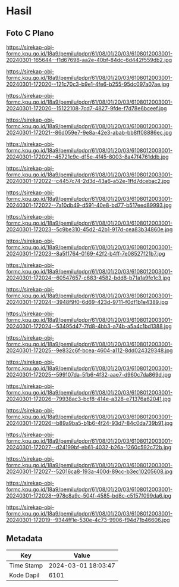 # Hasil

## Foto C Plano

https://sirekap-obj-formc.kpu.go.id/18a9/pemilu/pdpr/61/08/01/20/03/6108012003001-20240301-165644--f1d67698-aa2e-40bf-84dc-6d442f559db2.jpg

https://sirekap-obj-formc.kpu.go.id/18a9/pemilu/pdpr/61/08/01/20/03/6108012003001-20240301-172020--121c70c3-b9e1-4fe6-b255-95dc097a07ae.jpg

https://sirekap-obj-formc.kpu.go.id/18a9/pemilu/pdpr/61/08/01/20/03/6108012003001-20240301-172020--15122108-7cd7-4827-9fde-f7d78e6bceef.jpg

https://sirekap-obj-formc.kpu.go.id/18a9/pemilu/pdpr/61/08/01/20/03/6108012003001-20240301-172021--86d059e7-9e8a-42e3-abab-bb8ff08886ec.jpg

https://sirekap-obj-formc.kpu.go.id/18a9/pemilu/pdpr/61/08/01/20/03/6108012003001-20240301-172021--45721c9c-d15e-4f45-8003-8a47f4761ddb.jpg

https://sirekap-obj-formc.kpu.go.id/18a9/pemilu/pdpr/61/08/01/20/03/6108012003001-20240301-172022--c4457c74-2d3d-43a6-a52e-1ffd7dcebac2.jpg

https://sirekap-obj-formc.kpu.go.id/18a9/pemilu/pdpr/61/08/01/20/03/6108012003001-20240301-172022--7a10db49-d591-40e8-bd77-b517eed89993.jpg

https://sirekap-obj-formc.kpu.go.id/18a9/pemilu/pdpr/61/08/01/20/03/6108012003001-20240301-172023--5c9be310-45d2-42b1-917d-cea83b34860e.jpg

https://sirekap-obj-formc.kpu.go.id/18a9/pemilu/pdpr/61/08/01/20/03/6108012003001-20240301-172023--8a5f1764-0169-42f2-b4ff-7e08527f21b7.jpg

https://sirekap-obj-formc.kpu.go.id/18a9/pemilu/pdpr/61/08/01/20/03/6108012003001-20240301-172024--60547657-c683-4582-bdd8-b71a1a9fe1c3.jpg

https://sirekap-obj-formc.kpu.go.id/18a9/pemilu/pdpr/61/08/01/20/03/6108012003001-20240301-172024--3948f9f0-6d69-423d-9711-f0df1b1e4389.jpg

https://sirekap-obj-formc.kpu.go.id/18a9/pemilu/pdpr/61/08/01/20/03/6108012003001-20240301-172024--53495d47-7fd8-4bb3-a74b-a5a4c1bd1388.jpg

https://sirekap-obj-formc.kpu.go.id/18a9/pemilu/pdpr/61/08/01/20/03/6108012003001-20240301-172025--9e832c6f-bcea-4604-a112-8dd024329348.jpg

https://sirekap-obj-formc.kpu.go.id/18a9/pemilu/pdpr/61/08/01/20/03/6108012003001-20240301-172025--599107da-5fb6-4f32-aae7-d960c7da869d.jpg

https://sirekap-obj-formc.kpu.go.id/18a9/pemilu/pdpr/61/08/01/20/03/6108012003001-20240301-172026--79938ac3-bcf8-414e-a328-e71376a62041.jpg

https://sirekap-obj-formc.kpu.go.id/18a9/pemilu/pdpr/61/08/01/20/03/6108012003001-20240301-172026--b89a9ba5-b1b6-4f24-93d7-84c0da739b91.jpg

https://sirekap-obj-formc.kpu.go.id/18a9/pemilu/pdpr/61/08/01/20/03/6108012003001-20240301-172027--d24199bf-eb61-4032-b26a-1260c592c72b.jpg

https://sirekap-obj-formc.kpu.go.id/18a9/pemilu/pdpr/61/08/01/20/03/6108012003001-20240301-172027--52016ca8-193a-400d-89cc-b3ec10205608.jpg

https://sirekap-obj-formc.kpu.go.id/18a9/pemilu/pdpr/61/08/01/20/03/6108012003001-20240301-172028--978c8a9c-504f-4585-bd8c-c5157f099da6.jpg

https://sirekap-obj-formc.kpu.go.id/18a9/pemilu/pdpr/61/08/01/20/03/6108012003001-20240301-172019--9344ff1e-530e-4c73-9906-f94d71b46606.jpg


## Metadata

| Key        | Value               |
| ---------- | ------------------- |
| Time Stamp | 2024-03-01 18:03:47 |
| Kode Dapil | 6101                |




